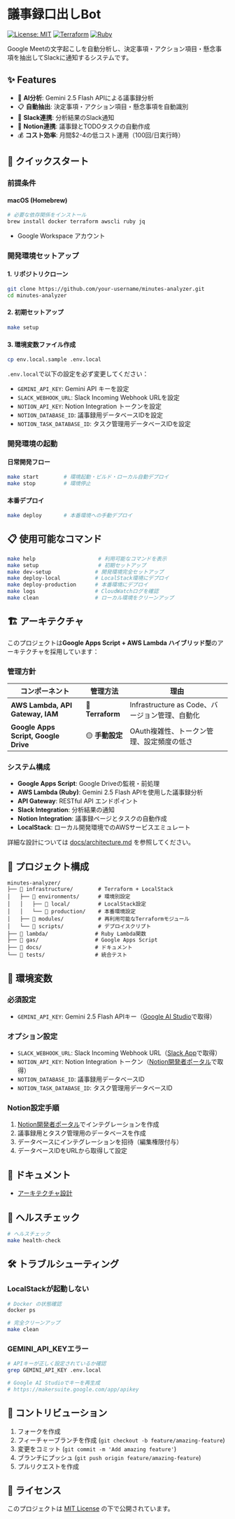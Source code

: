 # 議事録口出しBot

[![License: MIT](https://img.shields.io/badge/License-MIT-yellow.svg)](https://opensource.org/licenses/MIT)
[![Terraform](https://img.shields.io/badge/Terraform-≥1.0-623CE4?logo=terraform)](https://www.terraform.io/)
[![Ruby](https://img.shields.io/badge/Ruby-≥3.3-CC342D?logo=ruby)](https://www.ruby-lang.org/)

Google Meetの文字起こしを自動分析し、決定事項・アクション項目・懸念事項を抽出してSlackに通知するシステムです。

## ✨ Features

- 🤖 **AI分析**: Gemini 2.5 Flash APIによる議事録分析
- 📋 **自動抽出**: 決定事項・アクション項目・懸念事項を自動識別
- 📢 **Slack連携**: 分析結果のSlack通知
- 📝 **Notion連携**: 議事録とTODOタスクの自動作成
- 💰 **コスト効率**: 月間$2-4の低コスト運用（100回/日実行時）

## 🚀 クイックスタート

### 前提条件

#### macOS (Homebrew)
```bash
# 必要な依存関係をインストール
brew install docker terraform awscli ruby jq
```

- Google Workspace アカウント

### 開発環境セットアップ

#### 1. リポジトリクローン
```bash
git clone https://github.com/your-username/minutes-analyzer.git
cd minutes-analyzer
```

#### 2. 初期セットアップ
```bash
make setup
```

#### 3. 環境変数ファイル作成
```bash
cp env.local.sample .env.local
```

`.env.local`で以下の設定を必ず変更してください：
- `GEMINI_API_KEY`: Gemini API キーを設定
- `SLACK_WEBHOOK_URL`: Slack Incoming Webhook URLを設定
- `NOTION_API_KEY`: Notion Integration トークンを設定
- `NOTION_DATABASE_ID`: 議事録用データベースIDを設定
- `NOTION_TASK_DATABASE_ID`: タスク管理用データベースIDを設定

### 開発環境の起動

#### 日常開発フロー
```bash
make start        # 環境起動・ビルド・ローカル自動デプロイ
make stop         # 環境停止
```

#### 本番デプロイ
```bash
make deploy       # 本番環境への手動デプロイ
```


## 📋 使用可能なコマンド

```bash
make help                    # 利用可能なコマンドを表示
make setup                   # 初期セットアップ
make dev-setup              # 開発環境完全セットアップ
make deploy-local           # LocalStack環境にデプロイ
make deploy-production      # 本番環境にデプロイ
make logs                   # CloudWatchログを確認
make clean                  # ローカル環境をクリーンアップ
```

## 🏗️ アーキテクチャ

このプロジェクトは**Google Apps Script + AWS Lambda ハイブリッド型**のアーキテクチャを採用しています：

### 管理方針

| コンポーネント | 管理方法 | 理由 |
|---|---|---|
| **AWS Lambda, API Gateway, IAM** | 🔵 **Terraform** | Infrastructure as Code、バージョン管理、自動化 |
| **Google Apps Script, Google Drive** | 🟡 **手動設定** | OAuth複雑性、トークン管理、設定頻度の低さ |

### システム構成

- **Google Apps Script**: Google Driveの監視・前処理
- **AWS Lambda (Ruby)**: Gemini 2.5 Flash APIを使用した議事録分析
- **API Gateway**: RESTful API エンドポイント
- **Slack Integration**: 分析結果の通知
- **Notion Integration**: 議事録ページとタスクの自動作成
- **LocalStack**: ローカル開発環境でのAWSサービスエミュレート

詳細な設計については [docs/architecture.md](docs/architecture.md) を参照してください。

## 📁 プロジェクト構成

```
minutes-analyzer/
├── 📁 infrastructure/        # Terraform + LocalStack
│   ├── 📁 environments/      # 環境別設定
│   │   ├── 📁 local/         # LocalStack設定
│   │   └── 📁 production/    # 本番環境設定
│   ├── 📁 modules/           # 再利用可能なTerraformモジュール
│   └── 📁 scripts/           # デプロイスクリプト
├── 📁 lambda/               # Ruby Lambda関数
├── 📁 gas/                  # Google Apps Script
├── 📁 docs/                 # ドキュメント
└── 📁 tests/                # 統合テスト
```

## 🔐 環境変数

### 必須設定
- `GEMINI_API_KEY`: Gemini 2.5 Flash APIキー（[Google AI Studio](https://makersuite.google.com/app/apikey)で取得）

### オプション設定
- `SLACK_WEBHOOK_URL`: Slack Incoming Webhook URL（[Slack App](https://api.slack.com/apps)で取得）
- `NOTION_API_KEY`: Notion Integration トークン（[Notion開発者ポータル](https://www.notion.so/my-integrations)で取得）
- `NOTION_DATABASE_ID`: 議事録用データベースID
- `NOTION_TASK_DATABASE_ID`: タスク管理用データベースID

### Notion設定手順
1. [Notion開発者ポータル](https://www.notion.so/my-integrations)でインテグレーションを作成
2. 議事録用とタスク管理用のデータベースを作成
3. データベースにインテグレーションを招待（編集権限付与）
4. データベースIDをURLから取得して設定

## 📖 ドキュメント

- [アーキテクチャ設計](docs/architecture.md)

## 🧪 ヘルスチェック

```bash
# ヘルスチェック
make health-check
```

## 🛠️ トラブルシューティング

### LocalStackが起動しない
```bash
# Docker の状態確認
docker ps

# 完全クリーンアップ
make clean
```

### GEMINI_API_KEYエラー
```bash
# APIキーが正しく設定されているか確認
grep GEMINI_API_KEY .env.local

# Google AI Studioでキーを再生成
# https://makersuite.google.com/app/apikey
```

## 🤝 コントリビューション

1. フォークを作成
2. フィーチャーブランチを作成 (`git checkout -b feature/amazing-feature`)
3. 変更をコミット (`git commit -m 'Add amazing feature'`)
4. ブランチにプッシュ (`git push origin feature/amazing-feature`)
5. プルリクエストを作成

## 📄 ライセンス

このプロジェクトは [MIT License](LICENSE) の下で公開されています。
